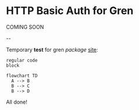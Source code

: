# HTTP Basic Auth for Gren

COMING SOON

-- 

Temporary **test** for gren *package* [site](https://packages.gren-lang.org/):

```
regular code
block
```

```mermaid
flowchart TD
  A --> B
  B --> C
  B --> D
```

All done!
